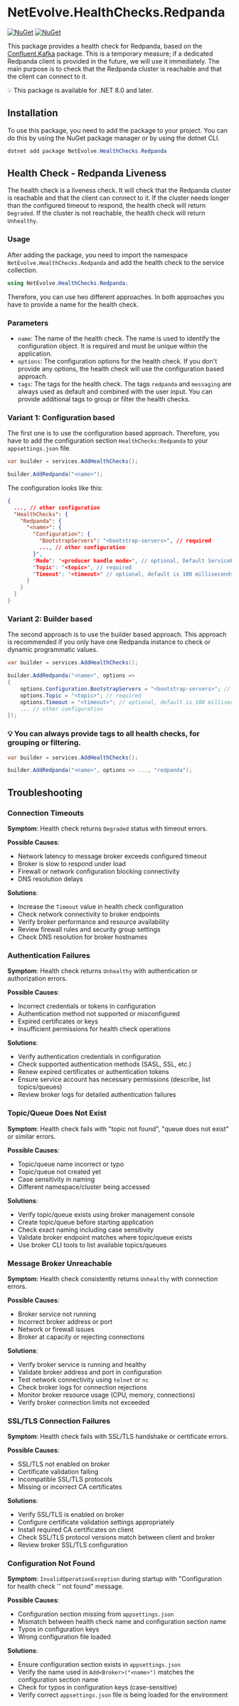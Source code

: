 # NetEvolve.HealthChecks.Redpanda

[![NuGet](https://img.shields.io/nuget/v/NetEvolve.HealthChecks.Redpanda?logo=nuget)](https://www.nuget.org/packages/NetEvolve.HealthChecks.Redpanda/)
[![NuGet](https://img.shields.io/nuget/dt/NetEvolve.HealthChecks.Redpanda?logo=nuget)](https://www.nuget.org/packages/NetEvolve.HealthChecks.Redpanda/)

This package provides a health check for Redpanda, based on the [Confluent.Kafka](https://www.nuget.org/packages/Confluent.Kafka/) package. This is a temporary measure; if a dedicated Redpanda client is provided in the future, we will use it immediately.
The main purpose is to check that the Redpanda cluster is reachable and that the client can connect to it.

:bulb: This package is available for .NET 8.0 and later.

## Installation
To use this package, you need to add the package to your project. You can do this by using the NuGet package manager or by using the dotnet CLI.
```powershell
dotnet add package NetEvolve.HealthChecks.Redpanda
```

## Health Check - Redpanda Liveness
The health check is a liveness check. It will check that the Redpanda cluster is reachable and that the client can connect to it.
If the cluster needs longer than the configured timeout to respond, the health check will return `Degraded`.
If the cluster is not reachable, the health check will return `Unhealthy`.

### Usage
After adding the package, you need to import the namespace `NetEvolve.HealthChecks.Redpanda` and add the health check to the service collection.
```csharp
using NetEvolve.HealthChecks.Redpanda;
```
Therefore, you can use two different approaches. In both approaches you have to provide a name for the health check.

### Parameters
- `name`: The name of the health check. The name is used to identify the configuration object. It is required and must be unique within the application.
- `options`: The configuration options for the health check. If you don't provide any options, the health check will use the configuration based approach.
- `tags`: The tags for the health check. The tags `redpanda` and `messaging` are always used as default and combined with the user input. You can provide additional tags to group or filter the health checks.

### Variant 1: Configuration based
The first one is to use the configuration based approach. Therefore, you have to add the configuration section `HealthChecks:Redpanda` to your `appsettings.json` file.
```csharp
var builder = services.AddHealthChecks();

builder.AddRedpanda("<name>");
```

The configuration looks like this:
```json
{
  ..., // other configuration
  "HealthChecks": {
    "Redpanda": {
      "<name>": {
        "Configuration": {
          "BootstrapServers": "<bootstrap-servers>", // required
          ..., // other configuration
        }",
        "Mode": "<producer handle mode>", // optional, Default ServiceProvider
        "Topic": "<topic>", // required
        "Timeout": "<timeout>" // optional, default is 100 milliseconds
      }
    }
  }
}
```

### Variant 2: Builder based
The second approach is to use the builder based approach. This approach is recommended if you only have one Redpanda instance to check or dynamic programmatic values.
```csharp
var builder = services.AddHealthChecks();

builder.AddRedpanda("<name>", options =>
{
    options.Configuration.BootstrapServers = "<bootstrap-servers>"; // required
    options.Topic = "<topic>"; // required
    options.Timeout = "<timeout>"; // optional, default is 100 milliseconds
    ... // other configuration
});
```

### :bulb: You can always provide tags to all health checks, for grouping or filtering.

```csharp
var builder = services.AddHealthChecks();

builder.AddRedpanda("<name>", options => ..., "redpanda");
```

## Troubleshooting

### Connection Timeouts

**Symptom**: Health check returns `Degraded` status with timeout errors.

**Possible Causes**:
- Network latency to message broker exceeds configured timeout
- Broker is slow to respond under load
- Firewall or network configuration blocking connectivity
- DNS resolution delays

**Solutions**:
- Increase the `Timeout` value in health check configuration
- Check network connectivity to broker endpoints
- Verify broker performance and resource availability
- Review firewall rules and security group settings
- Check DNS resolution for broker hostnames

### Authentication Failures

**Symptom**: Health check returns `Unhealthy` with authentication or authorization errors.

**Possible Causes**:
- Incorrect credentials or tokens in configuration
- Authentication method not supported or misconfigured
- Expired certificates or keys
- Insufficient permissions for health check operations

**Solutions**:
- Verify authentication credentials in configuration
- Check supported authentication methods (SASL, SSL, etc.)
- Renew expired certificates or authentication tokens
- Ensure service account has necessary permissions (describe, list topics/queues)
- Review broker logs for detailed authentication failures

### Topic/Queue Does Not Exist

**Symptom**: Health check fails with "topic not found", "queue does not exist" or similar errors.

**Possible Causes**:
- Topic/queue name incorrect or typo
- Topic/queue not created yet
- Case sensitivity in naming
- Different namespace/cluster being accessed

**Solutions**:
- Verify topic/queue exists using broker management console
- Create topic/queue before starting application
- Check exact naming including case sensitivity
- Validate broker endpoint matches where topic/queue exists
- Use broker CLI tools to list available topics/queues

### Message Broker Unreachable

**Symptom**: Health check consistently returns `Unhealthy` with connection errors.

**Possible Causes**:
- Broker service not running
- Incorrect broker address or port
- Network or firewall issues
- Broker at capacity or rejecting connections

**Solutions**:
- Verify broker service is running and healthy
- Validate broker address and port in configuration
- Test network connectivity using `telnet` or `nc`
- Check broker logs for connection rejections
- Monitor broker resource usage (CPU, memory, connections)
- Verify broker connection limits not exceeded

### SSL/TLS Connection Failures

**Symptom**: Health check fails with SSL/TLS handshake or certificate errors.

**Possible Causes**:
- SSL/TLS not enabled on broker
- Certificate validation failing
- Incompatible SSL/TLS protocols
- Missing or incorrect CA certificates

**Solutions**:
- Verify SSL/TLS is enabled on broker
- Configure certificate validation settings appropriately
- Install required CA certificates on client
- Check SSL/TLS protocol versions match between client and broker
- Review broker SSL/TLS configuration

### Configuration Not Found

**Symptom**: `InvalidOperationException` during startup with "Configuration for health check '<name>' not found" message.

**Possible Causes**:
- Configuration section missing from `appsettings.json`
- Mismatch between health check name and configuration section name
- Typos in configuration keys
- Wrong configuration file loaded

**Solutions**:
- Ensure configuration section exists in `appsettings.json`
- Verify the name used in `Add<Broker>("<name>")` matches the configuration section name
- Check for typos in configuration keys (case-sensitive)
- Verify correct `appsettings.json` file is being loaded for the environment

